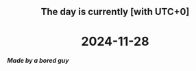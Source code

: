 <h2 align=center>The day is currently [with UTC+0]</h2>
<h1 align=center><!--TIME BEGIN-->2024-11-28<!--TIME END--></h1>
<h5>Made by a bored guy</h5>

